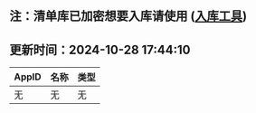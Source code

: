 ## 注：清单库已加密想要入库请使用 ([入库工具](https://github.com/BlankTMing/ManifestAutoUpdate/releases))

## 更新时间：2024-10-28 17:44:10
| AppID | 名称 | 类型  |
| :-------------------- | :----------------------------- | :----------- |
| 无 | 无 | 无 |
